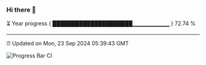 ### Hi there 👋

⏳ Year progress { █████████████████████▁▁▁▁▁▁▁▁▁ } 72.74 %

---

⏰ Updated on Mon, 23 Sep 2024 05:39:43 GMT

![Progress Bar CI](https://github.com/IshwaranRudhara/GIT-ACTION/workflows/Progress%20Bar%20CI/badge.svg)
